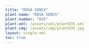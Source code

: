 ```yaml
---
title: "ROSA SENIS"
plant-name: "ROSA SENIS"
plant-number: "035"
plant-xml: /assets/xml/plant035.xml
plant-img: /assets/img/plant035.jpg
layout: single-xml
toc: true
---
```

